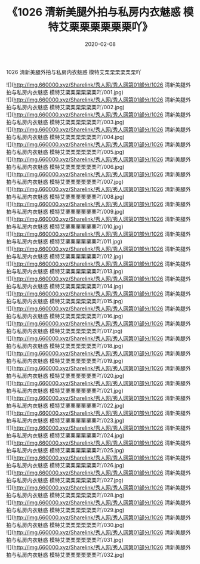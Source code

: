 ﻿---
layout: post
title:  《1026 清新美腿外拍与私房内衣魅惑 模特艾栗栗栗栗栗栗吖》
date:   2020-02-08
img: http://img.660000.xyz/Sharelink/秀人网/秀人网第01部分/1026 清新美腿外拍与私房内衣魅惑 模特艾栗栗栗栗栗栗吖/000.jpg
categories: [美女, 清纯, 唯美]
---

1026 清新美腿外拍与私房内衣魅惑 模特艾栗栗栗栗栗栗吖

  ![](http://img.660000.xyz/Sharelink/秀人网/秀人网第01部分/1026 清新美腿外拍与私房内衣魅惑 模特艾栗栗栗栗栗栗吖/001.jpg) <br> ![](http://img.660000.xyz/Sharelink/秀人网/秀人网第01部分/1026 清新美腿外拍与私房内衣魅惑 模特艾栗栗栗栗栗栗吖/002.jpg) <br> ![](http://img.660000.xyz/Sharelink/秀人网/秀人网第01部分/1026 清新美腿外拍与私房内衣魅惑 模特艾栗栗栗栗栗栗吖/003.jpg) <br> ![](http://img.660000.xyz/Sharelink/秀人网/秀人网第01部分/1026 清新美腿外拍与私房内衣魅惑 模特艾栗栗栗栗栗栗吖/004.jpg) <br> ![](http://img.660000.xyz/Sharelink/秀人网/秀人网第01部分/1026 清新美腿外拍与私房内衣魅惑 模特艾栗栗栗栗栗栗吖/005.jpg) <br> ![](http://img.660000.xyz/Sharelink/秀人网/秀人网第01部分/1026 清新美腿外拍与私房内衣魅惑 模特艾栗栗栗栗栗栗吖/006.jpg) <br> ![](http://img.660000.xyz/Sharelink/秀人网/秀人网第01部分/1026 清新美腿外拍与私房内衣魅惑 模特艾栗栗栗栗栗栗吖/007.jpg) <br> ![](http://img.660000.xyz/Sharelink/秀人网/秀人网第01部分/1026 清新美腿外拍与私房内衣魅惑 模特艾栗栗栗栗栗栗吖/008.jpg) <br> ![](http://img.660000.xyz/Sharelink/秀人网/秀人网第01部分/1026 清新美腿外拍与私房内衣魅惑 模特艾栗栗栗栗栗栗吖/009.jpg) <br> ![](http://img.660000.xyz/Sharelink/秀人网/秀人网第01部分/1026 清新美腿外拍与私房内衣魅惑 模特艾栗栗栗栗栗栗吖/010.jpg) <br> ![](http://img.660000.xyz/Sharelink/秀人网/秀人网第01部分/1026 清新美腿外拍与私房内衣魅惑 模特艾栗栗栗栗栗栗吖/011.jpg) <br> ![](http://img.660000.xyz/Sharelink/秀人网/秀人网第01部分/1026 清新美腿外拍与私房内衣魅惑 模特艾栗栗栗栗栗栗吖/012.jpg) <br> ![](http://img.660000.xyz/Sharelink/秀人网/秀人网第01部分/1026 清新美腿外拍与私房内衣魅惑 模特艾栗栗栗栗栗栗吖/013.jpg) <br> ![](http://img.660000.xyz/Sharelink/秀人网/秀人网第01部分/1026 清新美腿外拍与私房内衣魅惑 模特艾栗栗栗栗栗栗吖/014.jpg) <br> ![](http://img.660000.xyz/Sharelink/秀人网/秀人网第01部分/1026 清新美腿外拍与私房内衣魅惑 模特艾栗栗栗栗栗栗吖/015.jpg) <br> ![](http://img.660000.xyz/Sharelink/秀人网/秀人网第01部分/1026 清新美腿外拍与私房内衣魅惑 模特艾栗栗栗栗栗栗吖/016.jpg) <br> ![](http://img.660000.xyz/Sharelink/秀人网/秀人网第01部分/1026 清新美腿外拍与私房内衣魅惑 模特艾栗栗栗栗栗栗吖/017.jpg) <br> ![](http://img.660000.xyz/Sharelink/秀人网/秀人网第01部分/1026 清新美腿外拍与私房内衣魅惑 模特艾栗栗栗栗栗栗吖/018.jpg) <br> ![](http://img.660000.xyz/Sharelink/秀人网/秀人网第01部分/1026 清新美腿外拍与私房内衣魅惑 模特艾栗栗栗栗栗栗吖/019.jpg) <br> ![](http://img.660000.xyz/Sharelink/秀人网/秀人网第01部分/1026 清新美腿外拍与私房内衣魅惑 模特艾栗栗栗栗栗栗吖/020.jpg) <br> ![](http://img.660000.xyz/Sharelink/秀人网/秀人网第01部分/1026 清新美腿外拍与私房内衣魅惑 模特艾栗栗栗栗栗栗吖/021.jpg) <br> ![](http://img.660000.xyz/Sharelink/秀人网/秀人网第01部分/1026 清新美腿外拍与私房内衣魅惑 模特艾栗栗栗栗栗栗吖/022.jpg) <br> ![](http://img.660000.xyz/Sharelink/秀人网/秀人网第01部分/1026 清新美腿外拍与私房内衣魅惑 模特艾栗栗栗栗栗栗吖/023.jpg) <br> ![](http://img.660000.xyz/Sharelink/秀人网/秀人网第01部分/1026 清新美腿外拍与私房内衣魅惑 模特艾栗栗栗栗栗栗吖/024.jpg) <br> ![](http://img.660000.xyz/Sharelink/秀人网/秀人网第01部分/1026 清新美腿外拍与私房内衣魅惑 模特艾栗栗栗栗栗栗吖/025.jpg) <br> ![](http://img.660000.xyz/Sharelink/秀人网/秀人网第01部分/1026 清新美腿外拍与私房内衣魅惑 模特艾栗栗栗栗栗栗吖/026.jpg) <br> ![](http://img.660000.xyz/Sharelink/秀人网/秀人网第01部分/1026 清新美腿外拍与私房内衣魅惑 模特艾栗栗栗栗栗栗吖/027.jpg) <br> ![](http://img.660000.xyz/Sharelink/秀人网/秀人网第01部分/1026 清新美腿外拍与私房内衣魅惑 模特艾栗栗栗栗栗栗吖/028.jpg) <br> ![](http://img.660000.xyz/Sharelink/秀人网/秀人网第01部分/1026 清新美腿外拍与私房内衣魅惑 模特艾栗栗栗栗栗栗吖/029.jpg) <br> ![](http://img.660000.xyz/Sharelink/秀人网/秀人网第01部分/1026 清新美腿外拍与私房内衣魅惑 模特艾栗栗栗栗栗栗吖/030.jpg) <br> ![](http://img.660000.xyz/Sharelink/秀人网/秀人网第01部分/1026 清新美腿外拍与私房内衣魅惑 模特艾栗栗栗栗栗栗吖/031.jpg) <br> ![](http://img.660000.xyz/Sharelink/秀人网/秀人网第01部分/1026 清新美腿外拍与私房内衣魅惑 模特艾栗栗栗栗栗栗吖/032.jpg) <br>